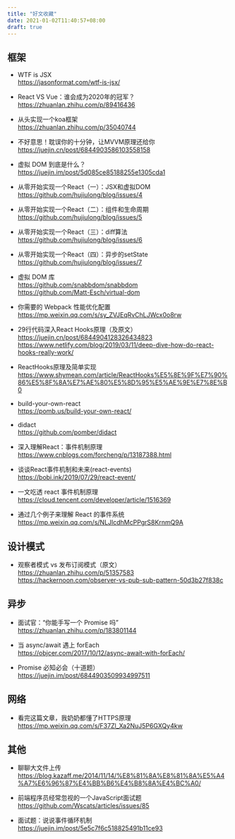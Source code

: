 ```yaml
---
title: "好文收藏"
date: 2021-01-02T11:40:57+08:00
draft: true
---
```


## 框架

- WTF is JSX   
https://jasonformat.com/wtf-is-jsx/

- React VS Vue：谁会成为2020年的冠军？  
https://zhuanlan.zhihu.com/p/89416436

- 从头实现一个koa框架  
https://zhuanlan.zhihu.com/p/35040744

- 不好意思！耽误你的十分钟，让MVVM原理还给你   
https://juejin.cn/post/6844903586103558158

- 虚拟 DOM 到底是什么？  
https://juejin.im/post/5d085ce85188255e1305cda1

- 从零开始实现一个React（一）：JSX和虚拟DOM  
https://github.com/hujiulong/blog/issues/4

- 从零开始实现一个React（二）：组件和生命周期  
https://github.com/hujiulong/blog/issues/5

- 从零开始实现一个React（三）：diff算法    
https://github.com/hujiulong/blog/issues/6  

- 从零开始实现一个React（四）：异步的setState   
https://github.com/hujiulong/blog/issues/7

- 虚拟 DOM 库  
https://github.com/snabbdom/snabbdom  
https://github.com/Matt-Esch/virtual-dom

- 你需要的 Webpack 性能优化配置  
https://mp.weixin.qq.com/s/sy_ZVJEqRvChLJWcx0o8rw

- 29行代码深入React Hooks原理（及原文）  
https://juejin.cn/post/6844904128326434823   
https://www.netlify.com/blog/2019/03/11/deep-dive-how-do-react-hooks-really-work/     

- ReactHooks原理及简单实现   
https://www.shymean.com/article/ReactHooks%E5%8E%9F%E7%90%86%E5%8F%8A%E7%AE%80%E5%8D%95%E5%AE%9E%E7%8E%B0

- build-your-own-react   
https://pomb.us/build-your-own-react/    

- didact   
https://github.com/pomber/didact 

- 深入理解React：事件机制原理  
https://www.cnblogs.com/forcheng/p/13187388.html  

- 谈谈React事件机制和未来(react-events)  
https://bobi.ink/2019/07/29/react-event/   

- 一文吃透 react 事件机制原理  
https://cloud.tencent.com/developer/article/1516369

- 通过几个例子来理解 React 的事件系统  
https://mp.weixin.qq.com/s/NLJlcdhMcPPgrS8KrnmQ9A

## 设计模式

- 观察者模式 vs 发布订阅模式（原文）  
https://zhuanlan.zhihu.com/p/51357583  
https://hackernoon.com/observer-vs-pub-sub-pattern-50d3b27f838c

## 异步

- 面试官：“你能手写一个 Promise 吗”   
https://zhuanlan.zhihu.com/p/183801144    

- 当 async/await 遇上 forEach   
https://objcer.com/2017/10/12/async-await-with-forEach/   

- Promise 必知必会（十道题）   
https://juejin.im/post/6844903509934997511 

## 网络

- 看完这篇文章，我奶奶都懂了HTTPS原理  
https://mp.weixin.qq.com/s/F37Zl_Xa2NuJ5P6GXQy4kw 

## 其他

- 聊聊大文件上传   
https://blog.kazaff.me/2014/11/14/%E8%81%8A%E8%81%8A%E5%A4%A7%E6%96%87%E4%BB%B6%E4%B8%8A%E4%BC%A0/  

- 前端程序员经常忽视的一个JavaScript面试题    
https://github.com/Wscats/articles/issues/85  

- 面试题：说说事件循环机制  
https://juejin.im/post/5e5c7f6c518825491b11ce93

  
  





